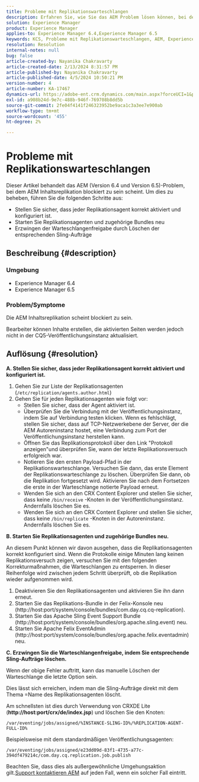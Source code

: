 ```yaml
---
title: Probleme mit Replikationswarteschlangen
description: Erfahren Sie, wie Sie das AEM Problem lösen können, bei dem AEM Inhaltsreplikation blockiert zu sein scheint.
solution: Experience Manager
product: Experience Manager
applies-to: Experience Manager 6.4,Experience Manager 6.5
keywords: KCS, Probleme mit Replikationswarteschlangen, AEM, Experience Manager, AEM Inhaltsreplikation
resolution: Resolution
internal-notes: null
bug: false
article-created-by: Nayanika Chakravarty
article-created-date: 2/13/2024 8:31:57 PM
article-published-by: Nayanika Chakravarty
article-published-date: 4/5/2024 10:50:21 PM
version-number: 4
article-number: KA-17467
dynamics-url: https://adobe-ent.crm.dynamics.com/main.aspx?forceUCI=1&pagetype=entityrecord&etn=knowledgearticle&id=d8ac59ea-aeca-ee11-9079-6045bd006793
exl-id: a908b24d-9e7c-488b-946f-769708b8dd5b
source-git-commit: 2fe04f4141f246323952be9aca1c3a3ee7e900ab
workflow-type: tm+mt
source-wordcount: '455'
ht-degree: 2%

---
```


# Probleme mit Replikationswarteschlangen


Dieser Artikel behandelt das AEM (Version 6.4 und Version 6.5)-Problem, bei dem AEM Inhaltsreplikation blockiert zu sein scheint. Um dies zu beheben, führen Sie die folgenden Schritte aus:

- Stellen Sie sicher, dass jeder Replikationsagent korrekt aktiviert und konfiguriert ist.
- Starten Sie Replikationsagenten und zugehörige Bundles neu
- Erzwingen der Warteschlangenfreigabe durch Löschen der entsprechenden Sling-Aufträge


## Beschreibung {#description}


### Umgebung

- Experience Manager 6.4
- Experience Manager 6.5


### Problem/Symptome

Die AEM Inhaltsreplikation scheint blockiert zu sein.

Bearbeiter können Inhalte erstellen, die aktivierten Seiten werden jedoch nicht in der CQ5-Veröffentlichungsinstanz aktualisiert.


## Auflösung {#resolution}


<b>A. Stellen Sie sicher, dass jeder Replikationsagent korrekt aktiviert und konfiguriert ist.</b>

1. Gehen Sie zur Liste der Replikationsagenten (`/etc/replication/agents.author.html`)
2. Gehen Sie für jeden Replikationsagenten wie folgt vor:
   - Stellen Sie sicher, dass der Agent aktiviert ist.
   - Überprüfen Sie die Verbindung mit der Veröffentlichungsinstanz, indem Sie auf Verbindung testen klicken. Wenn es fehlschlägt, stellen Sie sicher, dass auf TCP-Netzwerkebene der Server, der die AEM Autoreninstanz hostet, eine Verbindung zum Port der Veröffentlichungsinstanz herstellen kann.
   - Öffnen Sie das Replikationsprotokoll über den Link &quot;Protokoll anzeigen&quot;und überprüfen Sie, wann der letzte Replikationsversuch erfolgreich war.
   - Notieren Sie den ersten Payload-Pfad in der Replikationswarteschlange. Versuchen Sie dann, das erste Element der Replikationswarteschlange zu löschen. Überprüfen Sie dann, ob die Replikation fortgesetzt wird. Aktivieren Sie nach dem Fortsetzen die erste in der Warteschlange notierte Payload erneut.
   - Wenden Sie sich an den CRX Content Explorer und stellen Sie sicher, dass keine `/bin/receive` -Knoten in der Veröffentlichungsinstanz. Andernfalls löschen Sie es.
   - Wenden Sie sich an den CRX Content Explorer und stellen Sie sicher, dass keine `/bin/replicate` -Knoten in der Autoreninstanz. Andernfalls löschen Sie es.


<b>B. Starten Sie Replikationsagenten und zugehörige Bundles neu.</b>

An diesem Punkt können wir davon ausgehen, dass die Replikationsagenten korrekt konfiguriert sind. Wenn die Protokolle einige Minuten lang keinen Replikationsversuch zeigen, versuchen Sie mit den folgenden Korrekturmaßnahmen, die Warteschlangen zu entsperren. In dieser Reihenfolge wird zwischen jedem Schritt überprüft, ob die Replikation wieder aufgenommen wird.

1. Deaktivieren Sie den Replikationsagenten und aktivieren Sie ihn dann erneut.
2. Starten Sie das Replikations-Bundle in der Felix-Konsole neu (http://host:port/system/console/bundles/com.day.cq.cq-replication).
3. Starten Sie das Apache Sling Event Support Bundle (http://host:port/system/console/bundles/org.apache.sling.event) neu.
4. Starten Sie Apache Felix EventAdmin (http://host:port/system/console/bundles/org.apache.felix.eventadmin) neu.


<b>C. Erzwingen Sie die Warteschlangenfreigabe, indem Sie entsprechende Sling-Aufträge löschen.</b>

Wenn der obige Fehler auftritt, kann das manuelle Löschen der Warteschlange die letzte Option sein.

Dies lässt sich erreichen, indem man die Sling-Aufträge direkt mit dem Thema =Name des Replikationsagenten löscht.

Am schnellsten ist dies durch Verwendung von CRXDE Lite (<b>http://host:port/crx/de/index.jsp</b>) und löschen Sie den Knoten:

`/var/eventing/jobs/assigned/%INSTANCE-SLING-ID%/%REPLICATION-AGENT-FULL-ID%`

Beispielsweise mit dem standardmäßigen Veröffentlichungsagenten:

`/var/eventing/jobs/assigned/e23dd09d-83f1-4735-a77c-394df479214c/com.day.cq.replication.job.publish`

Beachten Sie, dass dies als außergewöhnliche Umgehungsaktion gilt.[Support kontaktieren AEM](https://helpx.adobe.com/de/marketing-cloud/contact-support.html) auf jeden Fall, wenn ein solcher Fall eintritt.
